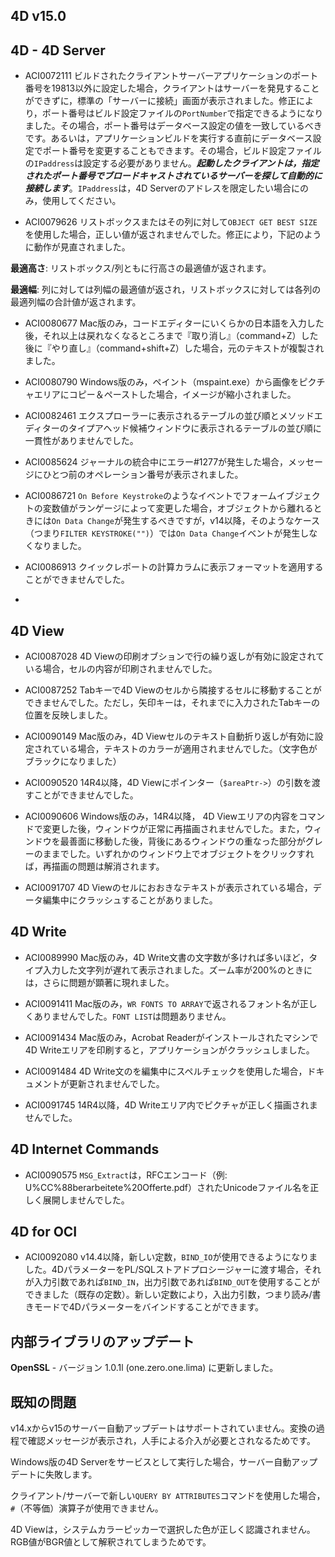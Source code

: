4D v15.0
---

4D - 4D Server
---

* ACI0072111 ビルドされたクライアントサーバーアプリケーションのポート番号を19813以外に設定した場合，クライアントはサーバーを発見することができずに，標準の「サーバーに接続」画面が表示されました。修正により，ポート番号はビルド設定ファイルの```PortNumber```で指定できるようになりました。その場合，ポート番号はデータベース設定の値を一致しているべきです。あるいは，アプリケーションビルドを実行する直前にデータベース設定でポート番号を変更することもできます。その場合，ビルド設定ファイルの```IPaddress```は設定する必要がありません。***起動したクライアントは，指定されたポート番号でブロードキャストされているサーバーを探して自動的に接続します***。```IPaddress```は，4D Serverのアドレスを限定したい場合にのみ，使用してください。

* ACI0079626 リストボックスまたはその列に対して```OBJECT GET BEST SIZE```を使用した場合，正しい値が返されませんでした。修正により，下記のように動作が見直されました。

**最適高さ**: リストボックス/列ともに行高さの最適値が返されます。

**最適幅**: 列に対しては列幅の最適値が返され，リストボックスに対しては各列の最適列幅の合計値が返されます。

* ACI0080677 Mac版のみ，コードエディターにいくらかの日本語を入力した後，それ以上は戻れなくなるところまで『取り消し』（command+Z）した後に『やり直し』（command+shift+Z）した場合，元のテキストが複製されました。 

* ACI0080790 Windows版のみ，ペイント（mspaint.exe）から画像をピクチャエリアにコピー＆ペーストした場合，イメージが縮小されました。

* ACI0082461 エクスプローラーに表示されるテーブルの並び順とメソッドエディターのタイプアヘッド候補ウィンドウに表示されるテーブルの並び順に一貫性がありませんでした。

* ACI0085624 ジャーナルの統合中にエラー#1277が発生した場合，メッセージにひとつ前のオペレーション番号が表示されました。

* ACI0086721 ```On Before Keystroke```のようなイベントでフォームイブジェクトの変数値がランゲージによって変更した場合，オブジェクトから離れるときには```On Data Change```が発生するべきですが，v14以降，そのようなケース（つまり```FILTER KEYSTROKE("")```）では```On Data Change```イベントが発生しなくなりました。

* ACI0086913 クイックレポートの計算カラムに表示フォーマットを適用することができませんでした。
* 

4D View
---
* ACI0087028 4D Viewの印刷オブションで行の繰り返しが有効に設定されている場合，セルの内容が印刷されませんでした。

* ACI0087252 Tabキーで4D Viewのセルから隣接するセルに移動することができませんでした。ただし，矢印キーは，それまでに入力されたTabキーの位置を反映しました。

* ACI0090149 Mac版のみ，4D Viewセルのテキスト自動折り返しが有効に設定されている場合，テキストのカラーが適用されませんでした。（文字色がブラックになりました）

* ACI0090520 14R4以降，4D Viewにポインター（```$areaPtr->```）の引数を渡すことができませんでした。
 
* ACI0090606 Windows版のみ，14R4以降， 4D Viewエリアの内容をコマンドで変更した後，ウィンドウが正常に再描画されませんでした。また，ウィンドウを最善面に移動した後，背後にあるウィンドウの重なった部分がグレーのままでした。いずれかのウィンドウ上でオブジェクトをクリックすれば，再描画の問題は解消されます。
　
* ACI0091707 4D Viewのセルにおおきなテキストが表示されている場合，データ編集中にクラッシュすることがありました。

4D Write
---

* ACI0089990 Mac版のみ，4D Write文書の文字数が多ければ多いほど，タイプ入力した文字列が遅れて表示されました。ズーム率が200%のときには，さらに問題が顕著に現れました。

* ACI0091411 Mac版のみ，```WR FONTS TO ARRAY```で返されるフォント名が正しくありませんでした。```FONT LIST```は問題ありません。

* ACI0091434 Mac版のみ，Acrobat Readerがインストールされたマシンで4D Writeエリアを印刷すると，アプリケーションがクラッシュしました。

* ACI0091484 4D Write文のを編集中にスペルチェックを使用した場合，ドキュメントが更新されませんでした。
 
* ACI0091745 14R4以降，4D Writeエリア内でピクチャが正しく描画されませんでした。

4D Internet Commands
---

* ACI0090575 ```MSG_Extract```は，RFCエンコード（例: U%CC%88berarbeitete%20Offerte.pdf）されたUnicodeファイル名を正しく展開しませんでした。

4D for OCI
---

* ACI0092080 v14.4以降，新しい定数，```BIND_IO```が使用できるようになりました。4DパラメーターをPL/SQLストアドプロシージャーに渡す場合，それが入力引数であれば```BIND_IN```，出力引数であれば```BIND_OUT```を使用することができました（既存の定数）。新しい定数により，入出力引数，つまり読み/書きモードで4Dパラメーターをバインドすることができます。

内部ライブラリのアップデート
---

**OpenSSL** - バージョン 1.0.1l (one.zero.one.lima) に更新しました。

既知の問題
---

v14.xからv15のサーバー自動アップデートはサポートされていません。変換の過程で確認メッセージが表示され，人手による介入が必要とされなるためです。

Windows版の4D Serverをサービスとして実行した場合，サーバー自動アップデートに失敗します。

クライアント/サーバーで新しい```QUERY BY ATTRIBUTES```コマンドを使用した場合，```#```（不等価）演算子が使用できません。

4D Viewは，システムカラーピッカーで選択した色が正しく認識されません。RGB値がBGR値として解釈されてしまうためです。
